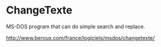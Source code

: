 ChangeTexte
===========

MS-DOS program that can do simple search and replace.

http://www.beroux.com/france/logiciels/msdos/changetexte/
